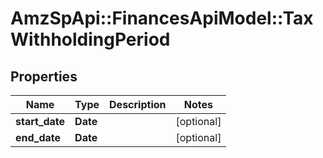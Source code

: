 # AmzSpApi::FinancesApiModel::TaxWithholdingPeriod

## Properties
Name | Type | Description | Notes
------------ | ------------- | ------------- | -------------
**start_date** | **Date** |  | [optional] 
**end_date** | **Date** |  | [optional] 

